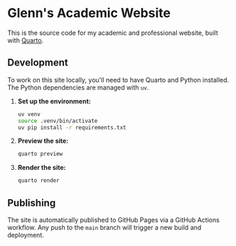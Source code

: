 # Glenn's Academic Website

This is the source code for my academic and professional website, built with [Quarto](https://quarto.org/).

## Development

To work on this site locally, you'll need to have Quarto and Python installed. The Python dependencies are managed with `uv`.

1.  **Set up the environment:**

    ```bash
    uv venv
    source .venv/bin/activate
    uv pip install -r requirements.txt
    ```

2.  **Preview the site:**

    ```bash
    quarto preview
    ```

3.  **Render the site:**

    ```bash
    quarto render
    ```

## Publishing

The site is automatically published to GitHub Pages via a GitHub Actions workflow. Any push to the `main` branch will trigger a new build and deployment.

<!-- Trigger new workflow run -->